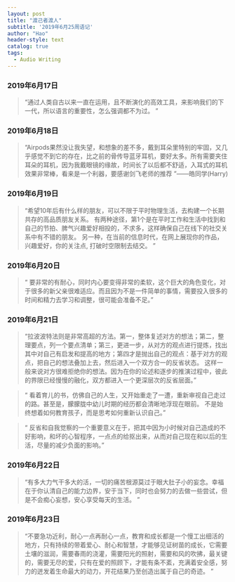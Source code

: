 ```yaml
---
layout: post
title: "渡己者渡人"
subtitle: '2019年6月25周语记'
author: "Hao"
header-style: text
catalog: true
tags:
  - Audio Writing
---
```


### 2019年6月17日
>“通过人类自古以来一直在运用，且不断演化的高效工具，来影响我们的下一代，所以语言的重要性，怎么强调都不为过。 ”


### 2019年6月18日

>“Airpods果然没让我失望，和想象的差不多，戴到耳朵里特别的牢固，又几乎感觉不到它的存在，比之前的骨传导蓝牙耳机，要好太多。所有需要夹住耳朵的耳机，因为我戴眼镜的缘故，时间长了以后都不舒适，入耳式的耳机效果非常棒，看来是一个利器，要感谢剑飞老师的推荐 ”——皓同学(Harry)


### 2019年6月19日

>“希望10年后有什么样的朋友，可以不限于平时物理生活，去构建一个长期共存的高品质朋友关系。
>有两种途径，第1个是在平时工作和生活中找到和自己的节拍、脾气兴趣爱好相投的，不求多，这样确保自己在线下的社交关系中有不错的朋友。
>另一种，在当前的信息时代，在网上展现你的作品，兴趣爱好，你的关注点, 打破时空限制去结交。 ”


### 2019年6月20日

>“ 要非常的有耐心，同时内心要变得非常的柔软，这个巨大的角色变化，对于很多的新父亲很难适应。而且因为不是一件简单的事情，需要投入很多的时间和精力去学习和调整，很可能会准备不足。”


### 2019年6月21日

>“拉波波特法则是非常高超的方法。第一，整体复述对方的想法；第二，整理要点，列一个要点清单；第三，更进一步，从对方的观点进行提炼，找出其中对自己有启发和提高的地方；第四才是抛出自己的观点：基于对方的观点，把自己的想法叠加上去，然后进入一个双方合一的反省状态。
>这样一般来说对方很难拒绝你的想法。因为在你的论述和逐步的推演过程中，彼此的界限已经慢慢的融化，双方都进入一个更深层次的反省层面。”

>“ 看着育儿的书，仿佛自己的人生，又开始重走了一遭，重新审视自己走过的路。甚至是，朦朦胧中幼儿时期的经历都会清晰地浮现在眼前。
>不是始终想着如何教育孩子，而是思考如何重新认识自己。”

>“ 反省和自我觉察的一个重要意义在于，把其中因为小时候对自己造成的不好影响，和坏的心智程序，一点点的给抠出来，从而对自己现在和以后的生活，尽量的减少负面的影响。”


### 2019年6月22日

>“有多大力气干多大的活，一切的痛苦根源莫过于眼大肚子小的妄念。幸福在于你认清自己的能力边界，安于当下，同时也会努力的去做一些尝试，但是不会痴心妄想，安心享受每天的生活。 ”


### 2019年6月23日

>“不要急功近利，耐心一点再耐心一点，教育和成长都是一个慢工出细活的地方，只有持续的带着爱心、耐心和智慧，才能够见证树苗的成长，它需要土壤的滋润，需要春雨的浇灌，需要阳光的照射，需要和风的吹拂，最关键的，需要无尽的爱，只有在爱的照顾下，才能有条不紊，充满着安全感，努力的迸发着生命最大的动力，开花结果乃至创造出属于自己的奇迹。 ”